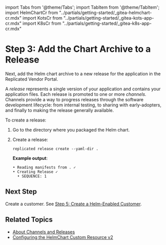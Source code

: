 import Tabs from '@theme/Tabs';
import TabItem from '@theme/TabItem';
import HelmChartCr from "../partials/getting-started/_gitea-helmchart-cr.mdx"
import KotsCr from "../partials/getting-started/_gitea-kots-app-cr.mdx"
import K8sCr from "../partials/getting-started/_gitea-k8s-app-cr.mdx"

# Step 3: Add the Chart Archive to a Release

Next, add the Helm chart archive to a new release for the application in the Replicated Vendor Portal.

A _release_ represents a single version of your application and contains your application files. Each release is promoted to one or more _channels_. Channels provide a way to progress releases through the software development lifecycle: from internal testing, to sharing with early-adopters, and finally to making the release generally available.

To create a release:

1. Go to the directory where you packaged the Helm chart.

1. Create a release:

   ```
   replicated release create --yaml-dir .
   ```
   **Example output**:
   ```
   • Reading manifests from . ✓
   • Creating Release ✓
     • SEQUENCE: 1
   ```

## Next Step

Create a customer. See [Step 5: Create a Helm-Enabled Customer](tutorial-kots-helm-create-customer).

## Related Topics

* [About Channels and Releases](/vendor/releases-about)
* [Configuring the HelmChart Custom Resource v2](/vendor/helm-native-v2-using)
